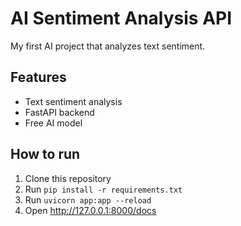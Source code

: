 # AI Sentiment Analysis API

My first AI project that analyzes text sentiment.

## Features
- Text sentiment analysis
- FastAPI backend
- Free AI model

## How to run
1. Clone this repository
2. Run `pip install -r requirements.txt`
3. Run `uvicorn app:app --reload`
4. Open http://127.0.0.1:8000/docs
